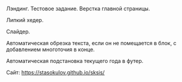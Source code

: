 Лэндинг. Тестовое задание. Верстка главной страницы.
 
Липкий хедер.

Слайдер.

Автоматическая обрезка текста, если он не помещается в блок, с добавлением многоточия в конце.

Автоматическая подстановка текущего года в футер.

Сайт: https://stasokulov.github.io/sksis/
